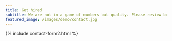 ```yaml
---
title: Get hired
subtitle: We are not in a game of numbers but quality. Please review both parties' expectations before submitting the form. Ready to apply? 
featured_image: /images/demo/contact.jpg
---
```


{% include contact-form2.html %}
